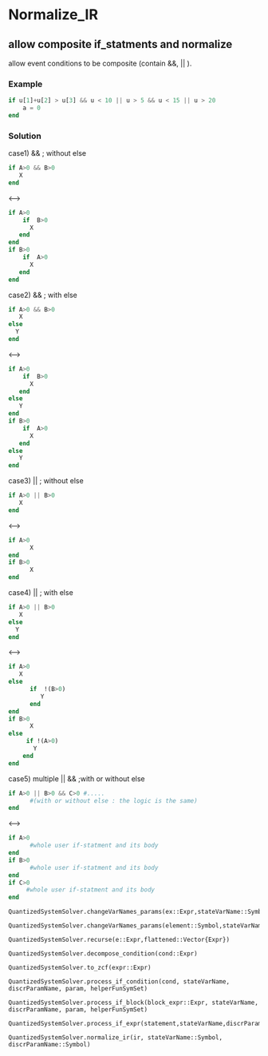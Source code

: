 # Normalize_IR


## allow composite if_statments and normalize

allow event conditions to be composite (contain &&, || ). 

### Example

```Julia
if u[1]+u[2] > u[3] && u < 10 || u > 5 && u < 15 || u > 20 
    a = 0
end
```

### Solution


case1) && ; without else
```Julia
if A>0 && B>0
   X
end
```
<-->
```Julia
if A>0 
    if  B>0
      X
   end
end   
if B>0 
    if  A>0
      X
   end
end  
```
case2) && ; with else
```Julia
if A>0 && B>0
   X
else
  Y
end
```
<-->
```Julia
if A>0 
    if  B>0
      X
   end
else
   Y
end   
if B>0 
    if  A>0
      X
   end
else
   Y
end  
```
case3) || ; without else
```Julia
if A>0 || B>0
   X
end
```
<-->
```Julia
if A>0 
      X
end   
if B>0 
      X
end 
```
case4) || ; with else
```Julia
if A>0 || B>0
   X
else
  Y
end
```
<-->
```Julia
if A>0 
   X
else
      if  !(B>0)
         Y
      end
end   
if B>0 
      X
else
     if !(A>0)
       Y
    end
end  
```
case5) multiple || && ;with or without else
```Julia
if A>0 || B>0 && C>0 #.....
      #(with or without else : the logic is the same)
end
```
<-->
```Julia
if A>0 
      #whole user if-statment and its body
end
if B>0 
      #whole user if-statment and its body
end
if C>0 
     #whole user if-statment and its body
end
```



```@docs
QuantizedSystemSolver.changeVarNames_params(ex::Expr,stateVarName::Symbol,discrParamName::Symbol,muteVar::Symbol,param::Dict{Symbol,Union{Float64,Int64,Expr,Symbol}},helperFunSymSet::Set{Symbol})
```


```@docs
QuantizedSystemSolver.changeVarNames_params(element::Symbol,stateVarName::Symbol,discrParamName::Symbol,muteVar::Symbol,param::Dict{Symbol,Union{Float64,Int64,Expr,Symbol}},helperFunSymSet::Set{Symbol})
```

```@docs
QuantizedSystemSolver.recurse(e::Expr,flattened::Vector{Expr})
```

```@docs
QuantizedSystemSolver.decompose_condition(cond::Expr)
```


```@docs
QuantizedSystemSolver.to_zcf(expr::Expr)
```


```@docs
QuantizedSystemSolver.process_if_condition(cond, stateVarName, discrParamName, param, helperFunSymSet)
```

```@docs
QuantizedSystemSolver.process_if_block(block_expr::Expr, stateVarName, discrParamName, param, helperFunSymSet)
```

```@docs
QuantizedSystemSolver.process_if_expr(statement,stateVarName,discrParamName,param,helperFunSymSet)
```

```@docs
QuantizedSystemSolver.normalize_ir(ir, stateVarName::Symbol, discrParamName::Symbol)
```

